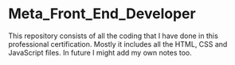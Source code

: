 # Meta_Front_End_Developer
This repository consists of all the coding that I have done in this professional certification. Mostly it includes all the HTML, CSS and JavaScript files. In future I might add my own notes too.
